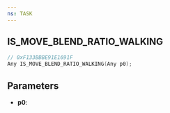 ```yaml
---
ns: TASK
---
```

## IS_MOVE_BLEND_RATIO_WALKING

```c
// 0xF133BBBE91E1691F
Any IS_MOVE_BLEND_RATIO_WALKING(Any p0);
```

## Parameters
* **p0**:
